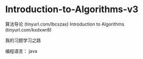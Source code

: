 Introduction-to-Algorithms-v3
=============================
算法导论 (tinyurl.com/lbcszax)
Introduction to Algorithms (tinyurl.com/kxdxwr8)

我的习题学习之路

编程语言：
  java
